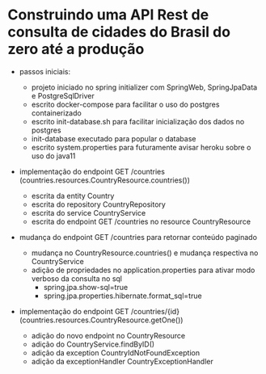 <h1> Construindo uma API Rest de consulta de cidades do Brasil do zero até a produção </h1>

- passos iniciais:
    - projeto iniciado no spring initializer com SpringWeb, SpringJpaData e PostgreSqlDriver
    - escrito docker-compose para facilitar o uso do postgres containerizado
    - escrito init-database.sh para facilitar inicialização dos dados no postgres
    - init-database executado para popular o database
    - escrito system.properties para futuramente avisar heroku sobre o uso do java11

- implementação do endpoint GET /countries (countries.resources.CountryResource.countries())
    - escrita da entity Country
    - escrita do repository CountryRepository
    - escrita do service CountryService
    - escrita do endpoint GET /countries no resource CountryResource
    
- mudança do endpoint GET /countries para retornar conteúdo paginado
    - mudança no CountryResource.countries() e mudança respectiva no CountryService
    - adição de propriedades no application.properties para ativar modo verboso da consulta no sql
        - spring.jpa.show-sql=true
        - spring.jpa.properties.hibernate.format_sql=true
        
- implementação do endpoint GET /countries/{id} (countries.resources.CountryResource.getOne())
    - adição do novo endpoint no CountryResource
    - adição do CountryService.findByID()
    - adição da exception CountryIdNotFoundException
    - adição da exceptionHandler CountryExceptionHandler